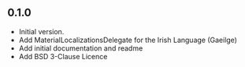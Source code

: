 ## 0.1.0

- Initial version.
- Add MaterialLocalizationsDelegate for the Irish Language (Gaeilge)
- Add initial documentation and readme
- Add BSD 3-Clause Licence
